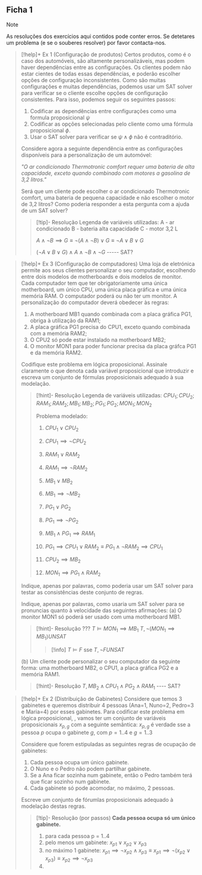 ## Ficha 1

> [!note]
> As resoluções dos exercícios aqui contidos pode conter erros. Se detetares um problema (e se o souberes resolver) por favor contacta-nos.



> [!help]+ Ex 1 (Configuração de produtos)
> Certos produtos, como é o caso dos automóveis, são altamente personalizáveis, mas podem haver dependências entre as configurações. Os clientes podem não estar cientes de todas essas dependências, e poderão escolher opções de configuração inconsistentes.
> Como são muitas configurações e muitas dependências, podemos usar um SAT solver para verificar se o cliente escolhe opções de configuração consistentes. Para isso, podemos seguir os seguintes passos:
> 
> 1. Codificar as dependências entre configurações como uma formula proposicional $\psi$
> 2. Codificar as opções selecionadas pelo cliente como uma fórmula proposicional $\phi$.
> 3. Usar o SAT solver para verificar se $\psi \land \phi$ não é contraditório.
> 
> Considere agora a seguinte dependência entre as configurações disponíveis para a personalização de um automóvel:
> 
> *"O ar condicionado Thermotronic comfort requer uma bateria de alta capacidade, exceto quando combinado com motores a gasolina de 3,2 litros."*
> 
> Será que um cliente pode escolher o ar condicionado Thermotronic comfort, uma bateria de pequena capacidade e não escolher o motor de 3,2 litros? Como poderia responder a esta pergunta com a ajuda de um SAT solver?
> 
>  > [!tip]- Resolução
>  > Legenda de variáveis utilizadas:
>  > A - ar condicionado
>  > B - bateria alta capacidade
>  > C - motor 3,2 L
>  >
>  >$A \land \neg B \implies G \equiv \neg (A \land \neg B) \lor G \equiv \neg A \lor B \lor G$
>  >
>  >$(\neg A \lor B \lor G) \land A \land \neg B \land \neg G$       ----- SAT?
>  >
>  


> [!help]+ Ex 3 (Configuração de computadores)
> Uma loja de eletrónica permite aos seus clientes personalizar o seu computador, escolhendo entre dois modelos de motherboards e dois modelos de monitor. Cada computador tem que ter obrigatoriamente uma única motherboard, um único CPU, uma única placa gráfica e uma única memória RAM. O computador poderá ou não ter um monitor. A personalização do computador deverá obedecer às regras:
> 1. A motherboard MB1 quando combinada com a placa gráfica PG1, obriga à utilização da RAM1;
> 2. A placa gráfica PG1 precisa do CPU1, exceto quando combinada com a memória RAM2;
> 3.  O CPU2 só pode estar instalado na motherboard MB2;
> 4.  O monitor MON1 para poder funcionar precisa da placa gráfca PG1 e da memória RAM2.
>
>Codifique este problema em lógica proposicional. Assinale claramente o que denota cada variável proposicional que introduzir e escreva um conjunto de fórmulas proposicionais adequado à sua modelação.
>   
>  > [!hint]- Resolução
>  > Legenda de variáveis utilizadas:
>  > $CPU_1; CPU_2; RAM_1; RAM_2; MB_1; MB_2; PG_1; PG_2; MON_1; MON_2$
>  > 
>  > Problema modelado:
>  > 1. $CPU_1 \lor CPU_2$
>  > 2. $CPU_1 \implies \neg CPU_2$
>  > 3. $RAM_1 \lor RAM_2$
>  > 4. $RAM_1 \implies \neg RAM_2$
>  > 5. $MB_1 \lor MB_2$
>  > 6. $MB_1 \implies \neg MB_2$
>  > 7. $PG_1 \lor PG_2$
>  > 8. $PG_1 \implies \neg PG_2$
>  >    
>  > 9. $MB_1 \land PG_1 \implies RAM_1$
>  > 10. $PG_1 \implies CPU_1 \lor RAM_2 \equiv PG_1 \land \neg RAM_2 \implies CPU_1$
>  > 11. $CPU_2 \implies MB_2$
>  > 12. $MON_1 \implies PG_1 \land RAM_2$
>  
>  Indique, apenas por palavras, como poderia usar um SAT solver para testar as consistências deste conjunto de regras.
>  
>  Indique, apenas por palavras, como usaria um SAT solver para se pronuncias quanto à velocidade das seguintes afirmações:
>  (a) O monitor MON1 só poderá ser usado com uma motherboard MB1.
> > [!hint]- Resolução
> > ??? $T \models MON_1 \implies MB_1$
> > $T, \neg (MON_1 \implies MB_1) UNSAT$
> > > [!info] $T \models F$ sse  $T, \neg F UNSAT$
> 
> (b) Um cliente pode personalizar o seu computador da seguinte forma: uma motherboard MB2, o CPU1, a placa gráfica PG2 e a memória RAM1.
> >[!hint]- Resolução
> >$T, MB_2 \land CPU_1 \land PG_2 \land RAM_1$  ---- SAT?

> [!help]+ Ex 2 (Distribuição de Gabinetes)
> Considere que temos 3 gabinetes e  queremos distribuir 4 pessoas (Ana=1, Nuno=2, Pedro=3 e Maria=4) por esses gabinetes.  Para codificar este problema em lógica proposicional, , vamos ter um conjunto de variáveis proposicionais $x_{p,g}$ com a seguinte semântica:
> $x_{p,g}$ é verdade sse a pessoa $p$ ocupa o gabinete $g$, com $p=1..4$ e $g=1..3$
> 
> Considere que forem estipuladas as seguintes regras de ocupação de gabinetes:
> 1. Cada pessoa ocupa um único gabinete.
> 2. O Nuno e o Pedro não podem partilhar gabinete.
> 3. Se a Ana ficar sozinha num gabinete, então o Pedro também terá que ficar sozinho num gabinete.
> 4. Cada gabinete só pode acomodar, no máximo, 2 pessoas.
>    
> Escreve um conjunto de fórumlas proposicionais adequado à modelação destas regras.
> 
> >[!tip]- Resolução (por passos)
> >**Cada pessoa ocupa só um único gabinete.**
> > 1. para cada pessoa p = 1..4
> > 2. pelo menos um gabinete:    $x_{p1} \lor x_{p2} \lor x_{p3}$
> > 3. no máximo 1 gabinete:   $x_{p1} \implies \neg x_{p2} \land x_{p3} \equiv x_{p1} \implies \neg (x_{p2} \lor x_{p3} ) \equiv x_{p2} \implies \neg x_{p3}$
> > 4. 
